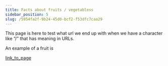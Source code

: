 ```yaml
---
title: Facts about fruits / vegetabless
sidebar_position: 5
slug: /5954fa2f-9b24-45d0-bcf2-f53dfc7caa29
---
```




This page is here to test what url we end up with when we have a character like “/” that has meaning in URLs.


An example of a fruit is 


[link_to_page](d3f3d4dd-534e-46b8-86c1-975a616982bd)

